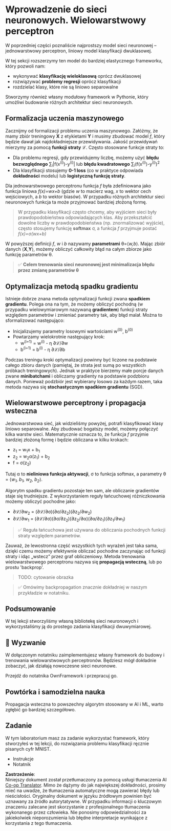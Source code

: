 <!--
CO_OP_TRANSLATOR_METADATA:
{
  "original_hash": "df98b2c59f87d8543135301e87969f70",
  "translation_date": "2025-07-09T16:45:59+00:00",
  "source_file": "15-rag-and-vector-databases/data/own_framework.md",
  "language_code": "pl"
}
-->
# Wprowadzenie do sieci neuronowych. Wielowarstwowy perceptron

W poprzedniej części poznaliście najprostszy model sieci neuronowej – jednowarstwowy perceptron, liniowy model klasyfikacji dwuklasowej.

W tej sekcji rozszerzymy ten model do bardziej elastycznego frameworku, który pozwoli nam:

* wykonywać **klasyfikację wieloklasową** oprócz dwuklasowej
* rozwiązywać **problemy regresji** oprócz klasyfikacji
* rozdzielać klasy, które nie są liniowo separowalne

Stworzymy również własny modułowy framework w Pythonie, który umożliwi budowanie różnych architektur sieci neuronowych.

## Formalizacja uczenia maszynowego

Zacznijmy od formalizacji problemu uczenia maszynowego. Załóżmy, że mamy zbiór treningowy **X** z etykietami **Y** i musimy zbudować model *f*, który będzie dawał jak najdokładniejsze przewidywania. Jakość przewidywań mierzymy za pomocą **funkcji straty** ℒ. Często stosowane funkcje straty to:

* Dla problemu regresji, gdy przewidujemy liczbę, możemy użyć **błędu bezwzględnego** ∑<sub>i</sub>|f(x<sup>(i)</sup>)-y<sup>(i)</sup>| lub **błędu kwadratowego** ∑<sub>i</sub>(f(x<sup>(i)</sup>)-y<sup>(i)</sup>)<sup>2</sup>
* Dla klasyfikacji stosujemy **0-1 loss** (co w praktyce odpowiada **dokładności** modelu) lub **logistyczną funkcję straty**.

Dla jednowarstwowego perceptronu funkcja *f* była zdefiniowana jako funkcja liniowa *f(x)=wx+b* (gdzie *w* to macierz wag, *x* to wektor cech wejściowych, a *b* to wektor biasów). W przypadku różnych architektur sieci neuronowych funkcja ta może przyjmować bardziej złożoną formę.

> W przypadku klasyfikacji często chcemy, aby wyjściem sieci były prawdopodobieństwa odpowiadających klas. Aby przekształcić dowolne liczby w prawdopodobieństwa (np. znormalizować wyjście), często stosujemy funkcję **softmax** σ, a funkcja *f* przyjmuje postać *f(x)=σ(wx+b)*

W powyższej definicji *f*, *w* i *b* nazywamy **parametrami** θ=⟨*w,b*⟩. Mając zbiór danych ⟨**X**,**Y**⟩, możemy obliczyć całkowity błąd na całym zbiorze jako funkcję parametrów θ.

> ✅ **Celem trenowania sieci neuronowej jest minimalizacja błędu przez zmianę parametrów θ**

## Optymalizacja metodą spadku gradientu

Istnieje dobrze znana metoda optymalizacji funkcji zwana **spadkiem gradientu**. Polega ona na tym, że możemy obliczyć pochodną (w przypadku wielowymiarowym nazywaną **gradientem**) funkcji straty względem parametrów i zmieniać parametry tak, aby błąd malał. Można to sformalizować następująco:

* Inicjalizujemy parametry losowymi wartościami w<sup>(0)</sup>, b<sup>(0)</sup>
* Powtarzamy wielokrotnie następujący krok:
    - w<sup>(i+1)</sup> = w<sup>(i)</sup> - η ∂ℒ/∂w
    - b<sup>(i+1)</sup> = b<sup>(i)</sup> - η ∂ℒ/∂b

Podczas treningu kroki optymalizacji powinny być liczone na podstawie całego zbioru danych (pamiętaj, że strata jest sumą po wszystkich próbkach treningowych). Jednak w praktyce bierzemy małe porcje danych zwane **minibatchami** i obliczamy gradienty na podstawie podzbioru danych. Ponieważ podzbiór jest wybierany losowo za każdym razem, taka metoda nazywa się **stochastycznym spadkiem gradientu** (SGD).

## Wielowarstwowe perceptrony i propagacja wsteczna

Jednowarstwowa sieć, jak widzieliśmy powyżej, potrafi klasyfikować klasy liniowo separowalne. Aby zbudować bogatszy model, możemy połączyć kilka warstw sieci. Matematycznie oznacza to, że funkcja *f* przyjmie bardziej złożoną formę i będzie obliczana w kilku krokach:
* z<sub>1</sub> = w<sub>1</sub>x + b<sub>1</sub>
* z<sub>2</sub> = w<sub>2</sub>α(z<sub>1</sub>) + b<sub>2</sub>
* f = σ(z<sub>2</sub>)

Tutaj α to **nieliniowa funkcja aktywacji**, σ to funkcja softmax, a parametry θ = ⟨*w<sub>1</sub>, b<sub>1</sub>, w<sub>2</sub>, b<sub>2</sub>*⟩.

Algorytm spadku gradientu pozostaje ten sam, ale obliczanie gradientów staje się trudniejsze. Z wykorzystaniem reguły łańcuchowej różniczkowania możemy obliczyć pochodne jako:

* ∂ℒ/∂w<sub>2</sub> = (∂ℒ/∂σ)(∂σ/∂z<sub>2</sub>)(∂z<sub>2</sub>/∂w<sub>2</sub>)
* ∂ℒ/∂w<sub>1</sub> = (∂ℒ/∂σ)(∂σ/∂z<sub>2</sub>)(∂z<sub>2</sub>/∂α)(∂α/∂z<sub>1</sub>)(∂z<sub>1</sub>/∂w<sub>1</sub>)

> ✅ Reguła łańcuchowa jest używana do obliczania pochodnych funkcji straty względem parametrów.

Zauważ, że lewostronna część wszystkich tych wyrażeń jest taka sama, dzięki czemu możemy efektywnie obliczać pochodne zaczynając od funkcji straty i idąc „wstecz” przez graf obliczeniowy. Metoda trenowania wielowarstwowego perceptronu nazywa się **propagacją wsteczną**, lub po prostu 'backprop'.

> TODO: cytowanie obrazka

> ✅ Omówimy backpropagation znacznie dokładniej w naszym przykładzie w notatniku.

## Podsumowanie

W tej lekcji stworzyliśmy własną bibliotekę sieci neuronowych i wykorzystaliśmy ją do prostego zadania klasyfikacji dwuwymiarowej.

## 🚀 Wyzwanie

W dołączonym notatniku zaimplementujesz własny framework do budowy i trenowania wielowarstwowych perceptronów. Będziesz mógł dokładnie zobaczyć, jak działają nowoczesne sieci neuronowe.

Przejdź do notatnika OwnFramework i przepracuj go.

## Powtórka i samodzielna nauka

Propagacja wsteczna to powszechny algorytm stosowany w AI i ML, warto zgłębić go bardziej szczegółowo.

## Zadanie

W tym laboratorium masz za zadanie wykorzystać framework, który stworzyłeś w tej lekcji, do rozwiązania problemu klasyfikacji ręcznie pisanych cyfr MNIST.

* Instrukcje
* Notatnik

**Zastrzeżenie**:  
Niniejszy dokument został przetłumaczony za pomocą usługi tłumaczenia AI [Co-op Translator](https://github.com/Azure/co-op-translator). Mimo że dążymy do jak największej dokładności, prosimy mieć na uwadze, że tłumaczenia automatyczne mogą zawierać błędy lub nieścisłości. Oryginalny dokument w języku źródłowym powinien być uznawany za źródło autorytatywne. W przypadku informacji o kluczowym znaczeniu zalecane jest skorzystanie z profesjonalnego tłumaczenia wykonanego przez człowieka. Nie ponosimy odpowiedzialności za jakiekolwiek nieporozumienia lub błędne interpretacje wynikające z korzystania z tego tłumaczenia.